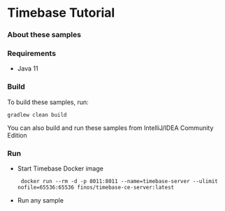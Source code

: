 # Timebase Tutorial

### About these samples

### Requirements

* Java 11

### Build

To build these samples, run:

```
gradlew clean build 
```

You can also build and run these samples from IntelliJ/IDEA Community Edition

### Run

* Start Timebase Docker image
  ```  
   docker run --rm -d -p 8011:8011 --name=timebase-server --ulimit nofile=65536:65536 finos/timebase-ce-server:latest
   ```
* Run any sample

